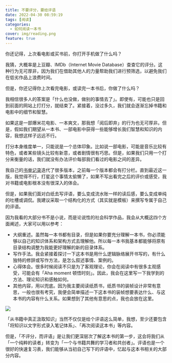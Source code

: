 ```yaml
---
title: 不要评分，要给评语
date: 2022-04-30 08:59:19
tags: [阅读]
categories:
  - 如何阅读一本书
cover: img/reading.png
feature: true
---
```


你还记得，上次看电影或买书前，你打开手机做了什么吗？

我猜，大概率是上豆瓣、IMDb（Internet Movie Database）查查它的评分。这种行为无可厚非，因为我们在借助其他人的力量帮助我们进行预筛选，以避免我们在低劣作品上浪费时间。

但是，你还记得你上次看完电影，或读完一本书后，你做了什么吗？

我相信很多人的答案是「什么也没做，做别的事情去了」。即使有，可能也只是回到前面的网站上打打分，就结束了。紧接着，没过多久，我们就会逐渐忘掉书籍和电影中的细节和智慧。

如果这是一部爆米花电影、一本爽文，那我想「阅后即弃」的行为也无可厚非。但是，假如我们期望从一本书、一部电影中获得一些能够增长我们智慧和知识的内容，我想这样子远远不行。

打分本身维度单一，只能说是一个总体印象。比如说一部电影，可能是音乐比较有特色，或者某些镜头比较有新意，或者剧情很有巧思。但是，如果我们只用一个打分来衡量的话，我们就没有办法评价每部我们看过的电影之间的差异。

我自己的[书单记录](https://www.notion.so/34b18828874447f79de19991b1d6af70)迭代了很多版本，之前每一个版本都会有打分栏。直到最近这一版，我觉得不行，打星这个事情太偷懒了，如果不写出看完之后的评价或感受，我对书籍或电影根本没有很深入的体会。

但是，如果我们面对白纸去写评语，要么变成流水账一样的读后感，要么变成单纯的吐槽或调侃。我建议采取一个结构化的方式（其实就是模板）来撰写专属于自己的评语。

因为我看的大部分书不是小说，而是论说性的社会科学作品，我会从大概这四个方面阐述，大家可以用以参考：

- 大纲重述。虽然每一本书都有目录，但是如果你要充分理解一本书，你必须能够以自己的知识体系和架构方式去理解他。所以每一本书我基本都能够将原有目录结构调整为我能更好理解的新的目录体系。
- 写作手法。我会紧接着探讨一下这本书是用什么逻辑脉络展开书写的，有什么独特的修辞或写作方法，是怎么叙述事情、案例的。
- 心得体会。很多时候阅读不只是为了客观理论，你会在阅读中有很多主观感受，可能会有「Aha moment 顿悟时刻」。因此，我会在这里写一下我学到的方法、理论知识和感触如何。
- 其他内容，用以兜底。因为我主要阅读纸质书，纸质书的装帧设计非常有意思，一般也很有考究，我便会简单描述一下这本书的装帧想要表达什么、与这本书的内容有什么关系。如果想到了其他有意思的点，我也会放在这里。

![](https://s2.loli.net/2022/06/29/gQIWtBj9bxUZYOo.png)

「从书籍中真正汲取知识」当然不仅仅是给个评语这么简单，我想，至少还要包含「将知识以文字形式录入笔记体系」、「再次阅读这本书」等内容。

但是，「不评分，而评语」是让我们更深层次了解这本书的第一步，这会将我们从「一个纯粹的读者」转变为「一个与书籍共舞的学习者和共创者」。评语也是一个很好的快速复习表，我们能够从当初自己写下的评语中，忆起与这本书相关的大部分内容。